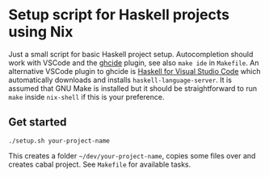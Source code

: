 # Setup script for Haskell projects using Nix

Just a small script for basic Haskell project setup. Autocompletion should work with VSCode and the [ghcide](https://marketplace.visualstudio.com/items?itemName=DigitalAssetHoldingsLLC.ghcide) plugin, see also `make ide` in `Makefile`. An alternative VSCode plugin to ghcide is [Haskell for Visual Studio Code](https://marketplace.visualstudio.com/items?itemName=haskell.haskell) which automatically downloads and installs `haskell-language-server`. It is assumed that GNU Make is installed but it should be straightforward to run `make` inside `nix-shell` if this is your preference.

## Get started

`./setup.sh your-project-name`

This creates a folder `~/dev/your-project-name`, copies some files over and creates cabal project.
See `Makefile` for available tasks.


